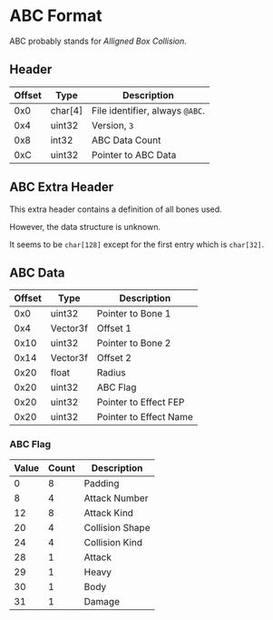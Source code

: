 # ABC Format

ABC probably stands for *Alligned Box Collision*.


## Header
| Offset | Type  | Description
|--------|-------|------------
| 0x0     | char[4]   | File identifier, always `@ABC`.
| 0x4     | uint32   | Version, `3`
| 0x8     | int32   | ABC Data Count
| 0xC     | uint32   | Pointer to ABC Data

## ABC Extra Header
This extra header contains a definition of all bones used.

However, the data structure is unknown.

It seems to be `char[128]` except for the first entry which is `char[32]`.

## ABC Data
| Offset | Type  | Description
|--------|-------|------------
| 0x0     | uint32   | Pointer to Bone 1
| 0x4     | Vector3f   | Offset 1
| 0x10    | uint32   | Pointer to Bone 2
| 0x14    | Vector3f   | Offset 2
| 0x20    | float   | Radius
| 0x20    | uint32   | ABC Flag
| 0x20    | uint32   | Pointer to Effect FEP
| 0x20    | uint32   | Pointer to Effect Name

### ABC Flag
| Value | Count  | Description
|--------|-------|------------
| 0     | 8   | Padding
| 8     | 4   | Attack Number
| 12    | 8   | Attack Kind
| 20    | 4   | Collision Shape
| 24    | 4   | Collision Kind
| 28    | 1   | Attack
| 29    | 1   | Heavy
| 30    | 1   | Body
| 31    | 1   | Damage

